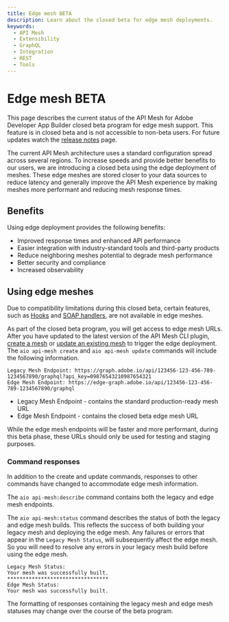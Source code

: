 ```yaml
---
title: Edge mesh BETA
description: Learn about the closed beta for edge mesh deployments.
keywords:
  - API Mesh
  - Extensibility
  - GraphQL
  - Integration
  - REST
  - Tools
---
```


# Edge mesh BETA

<InlineAlert variant="warning" slots="text"/>

This page describes the current status of the API Mesh for Adobe Developer App Builder closed beta program for edge mesh support. This feature is in closed beta and is not accessible to non-beta users. For future updates watch the [release notes](./release-notes.md) page.

The current API Mesh architecture uses a standard configuration spread across several regions. To increase speeds and provide better benefits to our users, we are introducing a closed beta using the edge deployment of meshes. These edge meshes are stored closer to your data sources to reduce latency and generally improve the API Mesh experience by making meshes more performant and reducing mesh response times.

## Benefits

Using edge deployment provides the following benefits:

- Improved response times and enhanced API performance
- Easier integration with industry-standard tools and third-party products
- Reduce neighboring meshes potential to degrade mesh performance
- Better security and compliance
- Increased observability

## Using edge meshes

<InlineAlert variant="info" slots="text"/>

Due to compatibility limitations during this closed beta, certain features, such as [Hooks](./hooks.md) and [SOAP handlers](./source-handlers.md#soap), are not available in edge meshes.

As part of the closed beta program, you will get access to edge mesh URLs. After you have updated to the latest version of the API Mesh CLI plugin, [create a mesh](./create-mesh.md) or [update an existing mesh](./create-mesh.md#update-an-existing-mesh) to trigger the edge deployment. The `aio api-mesh create` and `aio api-mesh update` commands will include the following information.

```terminal
Legacy Mesh Endpoint: https://graph.adobe.io/api/123456-123-456-789-1234567890/graphql?api_key=09876543210987654321
Edge Mesh Endpoint: https://edge-graph.adobe.io/api/123456-123-456-789-1234567890/graphql
```

- Legacy Mesh Endpoint - contains the standard production-ready mesh URL
- Edge Mesh Endpoint - contains the closed beta edge mesh URL

<InlineAlert variant="info" slots="text"/>

While the edge mesh endpoints will be faster and more performant, during this beta phase, these URLs should only be used for testing and staging purposes.

### Command responses

In addition to the create and update commands, responses to other commands have changed to accommodate edge mesh information.

The `aio api-mesh:describe` command contains both the legacy and edge mesh endpoints.

The `aio api-mesh:status` command describes the status of both the legacy and edge mesh builds. This reflects the success of both building your legacy mesh and deploying the edge mesh. Any failures or errors that appear in the `Legacy Mesh Status`, will subsequently affect the edge mesh. So you will need to resolve any errors in your legacy mesh build before using the edge mesh.

```terminal
Legacy Mesh Status: 
Your mesh was successfully built.
*********************************
Edge Mesh Status:
Your mesh was successfully built.
```

<InlineAlert variant="info" slots="text"/>

The formatting of responses containing the legacy mesh and edge mesh statuses may change over the course of the beta program.
